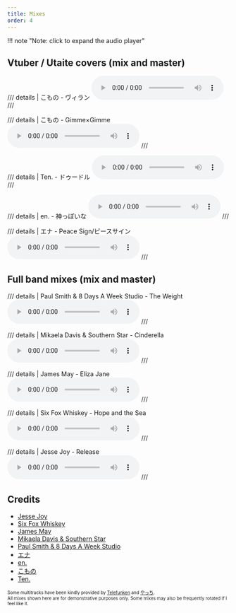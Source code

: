 ```yaml
---
title: Mixes
order: 4
---
```


!!! note "Note: click to expand the audio player"

## Vtuber / Utaite covers (mix and master)

/// details | こもの - ヴィラン
<audio controls preload="metadata" style=" width:300px;">
	<source src="Villain.m4a" type="audio/mpeg">
	Your browser does not support the audio element.
</audio>
///

/// details | こもの - Gimme×Gimme
<audio controls preload="metadata" style=" width:300px;">
	<source src="Gimme×Gimme.m4a" type="audio/mpeg">
	Your browser does not support the audio element.
</audio>
///

/// details | Ten. - ドゥードル
<audio controls preload="metadata" style=" width:300px;">
	<source src="Ten.-ドゥードル.m4a" type="audio/mpeg">
	Your browser does not support the audio element.
</audio>
///

/// details | en. - 神っぽいな
<audio controls preload="metadata" style=" width:300px;">
	<source src="en.-神っぽいな.m4a" type="audio/mpeg">
	Your browser does not support the audio element.
</audio>
///

/// details | エナ - Peace Sign/ピースサイン
<audio controls preload="metadata" style=" width:300px;">
	<source src="Peace Sign.m4a" type="audio/mpeg">
	Your browser does not support the audio element.
</audio>
///

## Full band mixes (mix and master)

/// details | Paul Smith & 8 Days A Week Studio - The Weight
<audio controls preload="metadata" style=" width:300px;">
	<source src="The Weight.m4a" type="audio/mpeg">
	Your browser does not support the audio element.
</audio>
///

/// details | Mikaela Davis & Southern Star - Cinderella
<audio controls preload="metadata" style=" width:300px;">
	<source src="Cinderella.m4a" type="audio/mpeg">
	Your browser does not support the audio element.
</audio>
///

/// details | James May - Eliza Jane
<audio controls preload="metadata" style=" width:300px;">
	<source src="Eliza Jane.m4a" type="audio/mpeg">
	Your browser does not support the audio element.
</audio>
///

/// details | Six Fox Whiskey - Hope and the Sea
<audio controls preload="metadata" style=" width:300px;">
	<source src="Hope and the Sea.m4a" type="audio/mpeg">
	Your browser does not support the audio element.
</audio>
///

/// details | Jesse Joy - Release
<audio controls preload="metadata" style=" width:300px;">
	<source src="Jesse Joy - Release.m4a" type="audio/mpeg">
	Your browser does not support the audio element.
</audio>
///


## Credits

* [Jesse Joy](https://open.spotify.com/artist/2170NOAH7RY0Wldc89mths)
* [Six Fox Whiskey](https://www.sixfoxwhiskey.com/)
* [James May](https://store.cdbaby.com/Artist/JamesMay)
* [Mikaela Davis & Southern Star](https://www.mikaeladavis.com/)
* [Paul Smith & 8 Days A Week Studio](https://www.8daws.com/)
* [エナ](https://www.youtube.com/@ENA_NR)
* [en.](https://www.youtube.com/channel/UCU_-HKn607wTfL8Ky31Ot2w)
* [こもの](https://www.youtube.com/channel/UCofsfIpFoKHRzE0U-hTCbzA)
* [Ten.](https://www.youtube.com/channel/UCH_-1WDyjFlhG9vCJfM2f6g)

<font size="1">Some multitracks have been kindly provided by <a href="https://www.telefunken-elektroakustik.com/multitracks">Telefunken</a> and <a href="https://www.mixreq-site.com">やっち</a>.<br>All mixes shown here are for demonstrative purposes only. Some mixes may also be frequently rotated if I feel like it.</font>